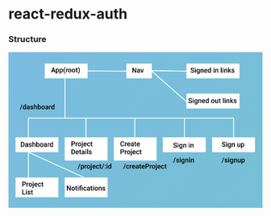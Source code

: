 # react-redux-auth

### Structure
![Alt text](/src/assets/img/webstructure.png?raw=true "Optional Title")
